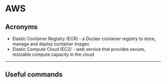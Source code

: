 # AWS

## Acronyms

* Elastic Container Registry (ECR) - a Docker container registry to store, manage and deploy container images
* Elastic Compute Cloud (EC2) - web service that provides secure, resizable compute capacity in the cloud

----

## Useful commands

